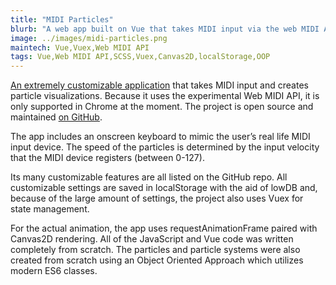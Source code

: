 ```yaml
---
title: "MIDI Particles"
blurb: "A web app built on Vue that takes MIDI input via the web MIDI API to create particle visualizations."
image: ../images/midi-particles.png
maintech: Vue,Vuex,Web MIDI API
tags: Vue,Web MIDI API,SCSS,Vuex,Canvas2D,localStorage,OOP
---
```

[An extremely customizable application](https://midiparticles.netlify.com/) that takes MIDI input and creates particle visualizations. Because it uses the experimental Web MIDI API, it is only supported in Chrome at the moment. The project is open source and maintained [on GitHub](https://github.com/sparlos/MIDI-Particles).

The app includes an onscreen keyboard to mimic the user’s real life MIDI input device. The speed of the particles is determined by the input velocity that the MIDI device registers (between 0-127).

Its many customizable features are all  listed on the GitHub repo. All customizable settings are saved in localStorage with the aid of lowDB and, because of the large amount of settings, the project also uses Vuex for state management.

For the actual animation, the app uses requestAnimationFrame paired with Canvas2D rendering. All of the JavaScript and Vue code was written completely from scratch. The particles and particle systems were also created from scratch using an Object Oriented Approach which utilizes modern ES6 classes.
